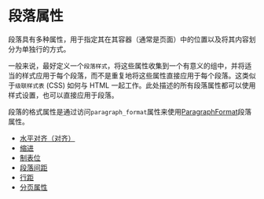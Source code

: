 # 段落属性

[ParagraphFormat]: ../api/text_paragraph_format.md

段落具有多种属性，用于指定其在其容器（通常是页面）中的位置以及将其内容划分为单独行的方式。

一般来说，最好定义一个`段落样式`，将这些属性收集到一个有意义的组中，并将适当的样式应用于每个段落，而不是重复地将这些属性直接应用于每个段落。这类似于`级联样式表` (CSS) 如何与 HTML 一起工作。此处描述的所有段落属性都可以使用样式设置，也可以直接应用于段落。

段落的格式属性是通过访问`paragraph_format`属性来使用[ParagraphFormat]段落属性。

- [水平对齐（对齐）](./guide/process_text_verital_align.md)
- [缩进](./guide/process_text_indent.md)
- [制表位](./guide/process_text_tab_stops.md)
- [段落间距](./guide/process_text_spacing.md)
- [行距](./guide/process_text_line_spacing.md)
- [分页属性](./guide/process_text_pagination.md)
